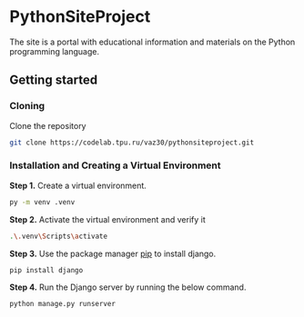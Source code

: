 # PythonSiteProject

The site is a portal with educational information and materials on the Python programming language.

## Getting started

### Cloning

Clone the repository

```bash
git clone https://codelab.tpu.ru/vaz30/pythonsiteproject.git
```

### Installation and Creating a Virtual Environment

**Step 1.** Create a virtual environment.

```bash
py -m venv .venv
```

**Step 2.** Activate the virtual environment and verify it

```bash
.\.venv\Scripts\activate
```

**Step 3.** Use the package manager [pip](https://pip.pypa.io/en/stable/) to install django.

```bash
pip install django
```

**Step 4.** Run the Django server by running the below command.

```bash
python manage.py runserver
```
